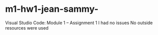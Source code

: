 # m1-hw1-jean-sammy-
Visual Studio Code:  Module 1 – Assignment 1
I had no issues 
No outside resources were used
